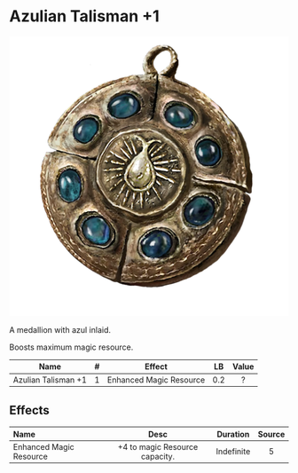 # Azulian Talisman +1

![Copyrighted Image](AzulianTalisman+1.png)



A medallion with azul inlaid.

Boosts maximum magic resource.



|        Name        | # |         Effect         | LB | Value |
| :-----------------: | :-: | :---------------------: | :-: | :---: |
| Azulian Talisman +1 | 1 | Enhanced Magic Resource | 0.2 |   ?   |

## Effects

| Name                    |             Desc             |  Duration  | Source |
| :---------------------- | :----------------------------: | :--------: | :-----------: |
| Enhanced Magic Resource | +4 to magic Resource capacity. | Indefinite |       5       |
